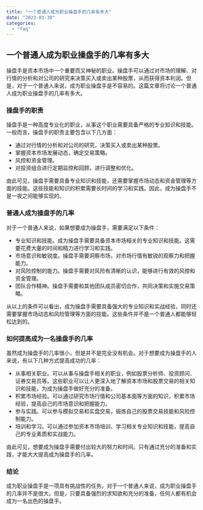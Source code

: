 ```yaml
---
title: "一个普通人成为职业操盘手的几率有多大"
date: "2023-03-30"
categories: 
  - "faq"
---
```


## 一个普通人成为职业操盘手的几率有多大

操盘手是资本市场中一个重要而又神秘的职业。操盘手可以通过对市场的理解、对行情的分析和对公司的研究来决策买入或卖出某种股票，从而获得资本利润。但是，对于一个普通人来说，成为职业操盘手是不容易的。这篇文章将讨论一个普通人成为职业操盘手的几率有多大。

### 操盘手的职责

操盘手是一种高度专业化的职业，从事这个职业需要具备严格的专业知识和技能。一般而言，操盘手的职责主要包含以下几方面：

- 通过对行情的分析和对公司的研究，决策买入或卖出某种股票。
- 掌握资本市场发展动态，确定交易策略。
- 风控和资金管理。
- 对投资组合进行定期监控和回顾，进行调整和优化。

由此可见，操盘手需要具备专业知识和技能，还需要掌握市场动态和资金管理等方面的技能。这些技能和知识的积累需要长时间的学习和实践。因此，成为操盘手不是一夜之间能够实现的。

### 普通人成为操盘手的几率

对于一个普通人来说，如果想要成为操盘手，需要满足以下条件：

- 专业知识和技能。成为操盘手需要具备资本市场相关的专业知识和技能。这需要花费大量的时间和精力进行学习和实践。
- 市场意识和敏锐度。操盘手需要洞察市场，对市场行情有敏锐的观察力和把握能力。
- 对风险控制的能力。操盘手需要对风险有清晰的认识，能够进行有效的风控和资金管理。
- 团队合作精神。操盘手需要和其他团队成员密切合作，共同决策和实施交易策略。

从以上的条件可以看出，成为操盘手需要具备强大的专业知识和实战经验，同时还需要掌握市场动态和风险管理等方面的技能。这些条件并不是一个普通人都能够轻松达到的。

### 如何提高成为一名操盘手的几率

虽然成为操盘手的几率很小，但是并不是完全没有机会。对于想要成为操盘手的人来说，有以下几种方式提高成功的几率：

- 从事相关职业。可以从事与操盘手相关的职业，例如股票分析师、投资顾问、证券交易员等。这些职业可以让人更深入地了解资本市场和股票交易的相关知识和技能，为成为操盘手做好充分的准备。
- 积累市场经验。可以通过研究市场行情和公司基本面等方面的知识，积累市场经验，提高自己的市场意识和把握能力。
- 参与实践。可以参与模拟交易和实盘交易，锻炼自己的股票交易技能和风险控制能力。
- 培训和学习。可以通过参加资本市场培训、学习相关专业知识和技能，提高自己的专业素质和实战能力。

由此可见，想要成为操盘手需要付出较大的努力和时间。只有通过充分的准备和实践，才能大大提高成为操盘手的几率。

### 结论

成为职业操盘手是一项具有挑战性的任务。对于一个普通人来说，成为职业操盘手的几率并不是很大。但是，只要具备强烈的求知欲和充分的准备，任何人都有机会成为一名出色的操盘手。
